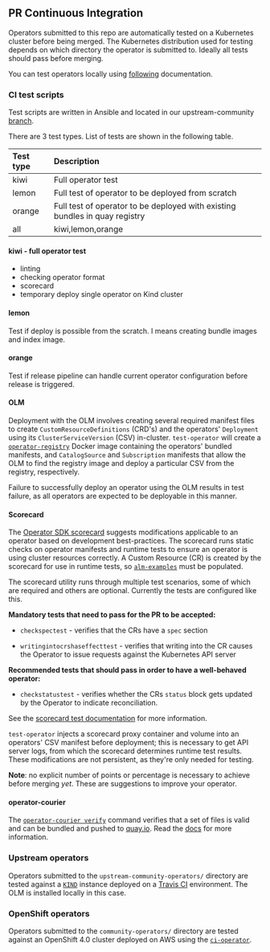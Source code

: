 ## PR Continuous Integration

Operators submitted to this repo are automatically tested on a Kubernetes cluster before being merged. The Kubernetes distribution used for testing depends on which directory the operator is submitted to. Ideally all tests should pass before merging.

You can test operators locally using [following](https://github.com/redhat-operator-ecosystem/operator-test-playbooks/blob/upstream-community/doc/upstream/users/README.md)
 documentation.

### CI test scripts

Test scripts are written in Ansible and located in our upstream-community [branch](https://github.com/redhat-operator-ecosystem/operator-test-playbooks/tree/upstream-community).

There are 3 test types. List of tests are shown in the following table.

|Test type|Description|
|:--------|:----------|
|kiwi|Full operator test|
|lemon|Full test of operator to be deployed from scratch|
|orange|Full test of operator to be deployed with existing bundles in quay registry|
|all|kiwi,lemon,orange|

#### kiwi - full operator test
* linting
* checking operator format
* scorecard
* temporary deploy single operator on Kind cluster

#### lemon
Test if deploy is possible from the scratch. I means creating bundle images and index image.

#### orange
Test if release pipeline can handle current operator configuration before release is triggered.

#### OLM

Deployment with the OLM involves creating several required manifest files to create `CustomResourceDefinitions` (CRD's) and the operators' `Deployment` using its `ClusterServiceVersion` (CSV) in-cluster. `test-operator` will create a [`operator-registry`][registry] Docker image containing the operators' bundled manifests, and `CatalogSource` and `Subscription` manifests that allow the OLM to find the registry image and deploy a particular CSV from the registry, respectively.

Failure to successfully deploy an operator using the OLM results in test failure, as all operators are expected to be deployable in this manner.

#### Scorecard

The [Operator SDK scorecard][sdk-scorecard] suggests modifications applicable to an operator based on development best-practices. The scorecard runs static checks on operator manifests and runtime tests to ensure an operator is using cluster resources correctly. A Custom Resource (CR) is created by the scorecard for use in runtime tests, so [`alm-examples`][olm-alm-examples] must be populated.

The scorecard utility runs through multiple test scenarios, some of which are required and others are optional. Currently the tests are configured like this.

**Mandatory tests that need to pass for the PR to be accepted:**

- `checkspectest` - verifies that the CRs have a `spec` section

- `writingintocrshaseffecttest` - verifies that writing into the CR causes the Operator to issue requests against the Kubernetes API server

**Recommended tests that should pass in order to have a well-behaved operator:**

- `checkstatustest` - verifies whether the CRs `status` block gets updated by the Operator to indicate reconciliation.

See the [scorecard test documentation][scorecard-test-docs] for more information.

`test-operator` injects a scorecard proxy container and volume into an operators' CSV manifest before deployment; this is necessary to get API server logs, from which the scorecard determines runtime test results. These modifications are not persistent, as they're only needed for testing.

**Note**: no explicit number of points or percentage is necessary to achieve before merging _yet_. These are suggestions to improve your operator.

#### operator-courier

The [`operator-courier verify`][courier] command verifies that a set of files is valid and can be bundled and pushed to [quay.io][quay]. Read the [docs][courier-docs] for more information.

### Upstream operators

Operators submitted to the `upstream-community-operators/` directory are tested against a [`KIND`][kind] instance deployed on a [Travis CI][travis-ci] environment. The OLM is installed locally in this case.

### OpenShift operators

Operators submitted to the `community-operators/` directory are tested against an OpenShift 4.0 cluster deployed on AWS using the [`ci-operator`][ci-operator].

[olm]:https://github.com/operator-framework/otest-script-docsperator-lifecycle-manager/
[sdk-scorecard]:https://github.com/operator-framework/operator-sdk/blob/master/doc/test-framework/scorecard.md
[scorecard-test-docs]:https://github.com/operator-framework/operator-sdk/blob/master/doc/test-framework/scorecard.md#basic-operator
[courier]:https://github.com/operator-framework/operator-courier/
[kind]:https://github.com/kubernetes-sigs/kind
[travis-ci]:https://travis-ci.org/
[ci-operator]: https://github.com/openshift/release/tree/master/ci-operator
[scripts-ci]:../scripts/ci/
[registry-bundle]:https://github.com/operator-framework/operator-registry#manifest-format
[courier-verify]:https://github.com/operator-framework/operator-courier/#command-line-interface
[registry]:https://github.com/operator-framework/operator-registry/tree/release-4.3
[olm-alm-examples]:https://github.com/operator-framework/operator-lifecycle-manager/blob/master/doc/design/building-your-csv.md#crd-templates
[courier-docs]:https://github.com/operator-framework/operator-courier/#operator-courier
[quay]:https://quay.io
[quay-create-repo]:https://docs.quay.io/guides/create-repo.html
[operator-courier]:https://github.com/operator-framework/operator-courier/#usage
[test-script-docs]:./using-scripts.md
